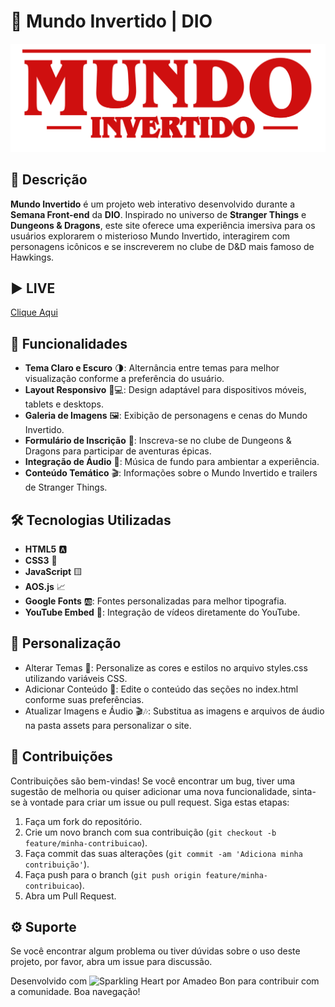 # 🌌 Mundo Invertido | DIO

![Logo Mundo Invertido](assets/images/banner/logo.svg)

## 📖 Descrição

**Mundo Invertido** é um projeto web interativo desenvolvido durante a **Semana Front-end** da **DIO**. Inspirado no universo de **Stranger Things** e **Dungeons & Dragons**, este site oferece uma experiência imersiva para os usuários explorarem o misterioso Mundo Invertido, interagirem com personagens icônicos e se inscreverem no clube de D&D mais famoso de Hawkings.

## ▶ LIVE

<a href="https://dio-mundo-invertido.vercel.app/" target="_blank">Clique Aqui</a>

## 🚀 Funcionalidades

- **Tema Claro e Escuro** 🌗: Alternância entre temas para melhor visualização conforme a preferência do usuário.
- **Layout Responsivo** 📱💻: Design adaptável para dispositivos móveis, tablets e desktops.
- **Galeria de Imagens** 🖼️: Exibição de personagens e cenas do Mundo Invertido.
- **Formulário de Inscrição** 📝: Inscreva-se no clube de Dungeons & Dragons para participar de aventuras épicas.
- **Integração de Áudio** 🎵: Música de fundo para ambientar a experiência.
- **Conteúdo Temático** 🎬: Informações sobre o Mundo Invertido e trailers de Stranger Things.

## 🛠️ Tecnologias Utilizadas

- **HTML5** 🅰️
- **CSS3** 🎨
- **JavaScript** 🟨
- **AOS.js** 📈
- **Google Fonts** 🆎: Fontes personalizadas para melhor tipografia.
- **YouTube Embed** 🎥: Integração de vídeos diretamente do YouTube.

## 🎨 Personalização

- Alterar Temas 🌈: Personalize as cores e estilos no arquivo styles.css utilizando variáveis CSS.
- Adicionar Conteúdo 📝: Edite o conteúdo das seções no index.html conforme suas preferências.
- Atualizar Imagens e Áudio 🎬🎶: Substitua as imagens e arquivos de áudio na pasta assets para personalizar o site.

## 🤝 Contribuições

Contribuições são bem-vindas! Se você encontrar um bug, tiver uma sugestão de melhoria ou quiser adicionar uma nova funcionalidade, sinta-se à vontade para criar um issue ou pull request. Siga estas etapas:

1. Faça um fork do repositório.
2. Crie um novo branch com sua contribuição (`git checkout -b feature/minha-contribuicao`).
3. Faça commit das suas alterações (`git commit -am 'Adiciona minha contribuição'`).
4. Faça push para o branch (`git push origin feature/minha-contribuicao`).
5. Abra um Pull Request.

## ⚙ Suporte

Se você encontrar algum problema ou tiver dúvidas sobre o uso deste projeto, por favor, abra um issue para discussão.

Desenvolvido com <img src="https://raw.githubusercontent.com/Tarikul-Islam-Anik/Animated-Fluent-Emojis/master/Emojis/Smilies/Sparkling%20Heart.png" alt="Sparkling Heart" width="25" height="25" /> por Amadeo Bon para contribuir com a comunidade. Boa navegação!
